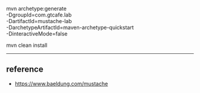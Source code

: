 mvn archetype:generate \
	-DgroupId=com.gtcafe.lab \
	-DartifactId=mustache-lab \
	-DarchetypeArtifactId=maven-archetype-quickstart \
	-DinteractiveMode=false


mvn clean install


---

## reference

- https://www.baeldung.com/mustache